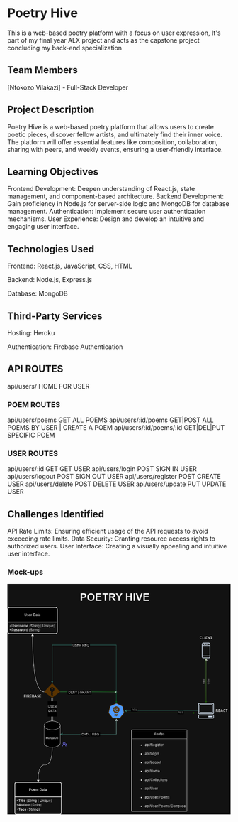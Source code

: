 # Poetry Hive
This is a web-based poetry platform with a focus on user expression, It's part of my final year ALX project and acts as the capstone project concluding my back-end specialization

## Team Members
[Ntokozo Vilakazi] - Full-Stack Developer

## Project Description
Poetry Hive is a web-based poetry platform that allows users to create poetic pieces, discover fellow artists, and ultimately find their inner voice. The platform will offer essential features like composition, collaboration, sharing with peers, and weekly events, ensuring a user-friendly interface.

## Learning Objectives
Frontend Development: Deepen understanding of React.js, state management, and component-based architecture.
Backend Development: Gain proficiency in Node.js for server-side logic and MongoDB for database management.
Authentication: Implement secure user authentication mechanisms.
User Experience: Design and develop an intuitive and engaging user interface.

## Technologies Used
Frontend: React.js, JavaScript, CSS, HTML

Backend: Node.js, Express.js

Database: MongoDB

## Third-Party Services
Hosting: Heroku

Authentication: Firebase Authentication

## API ROUTES

api/users/                  HOME FOR USER

### POEM ROUTES
api/users/poems             GET                     ALL POEMS 
api/users/:id/poems         GET|POST                ALL POEMS BY USER | CREATE A POEM
api/users/:id/poems/:id     GET|DEL|PUT             SPECIFIC POEM

### USER ROUTES
api/users/:id               GET                     GET USER
api/users/login             POST                    SIGN IN USER
api/users/logout            POST                    SIGN OUT USER
api/users/register          POST                    CREATE USER
api/users/delete            POST                    DELETE USER
api/users/update            PUT                     UPDATE USER

## Challenges Identified
API Rate Limits: Ensuring efficient usage of the API requests to avoid exceeding rate limits.
Data Security: Granting resource access rights to authorized users.
User Interface: Creating a visually appealing and intuitive user interface.


### Mock-ups
![App Architecture](Presentation/PoetryHive.drawio.png)
